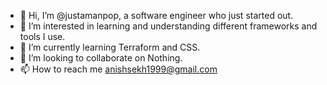 - 👋 Hi, I’m @justamanpop, a software engineer who just started out. 
- 👀 I’m interested in learning and understanding different frameworks and tools I use. 
- 🌱 I’m currently learning Terraform and CSS.
- 💞️ I’m looking to collaborate on Nothing.
- 📫 How to reach me anishsekh1999@gmail.com

<!---
justamanpop/justamanpop is a ✨ special ✨ repository because its `README.md` (this file) appears on your GitHub profile.
You can click the Preview link to take a look at your changes.
--->
